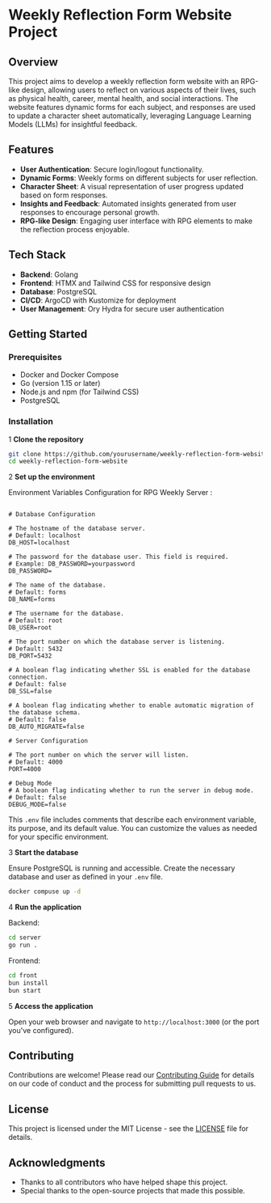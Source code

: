 # Weekly Reflection Form Website Project

## Overview

This project aims to develop a weekly reflection form website with an RPG-like design, allowing users to reflect on various aspects of their lives, such as physical health, career, mental health, and social interactions. The website features dynamic forms for each subject, and responses are used to update a character sheet automatically, leveraging Language Learning Models (LLMs) for insightful feedback.

## Features

- **User Authentication**: Secure login/logout functionality.
- **Dynamic Forms**: Weekly forms on different subjects for user reflection.
- **Character Sheet**: A visual representation of user progress updated based on form responses.
- **Insights and Feedback**: Automated insights generated from user responses to encourage personal growth.
- **RPG-like Design**: Engaging user interface with RPG elements to make the reflection process enjoyable.

## Tech Stack

- **Backend**: Golang
- **Frontend**: HTMX and Tailwind CSS for responsive design
- **Database**: PostgreSQL
- **CI/CD**: ArgoCD with Kustomize for deployment
- **User Management**: Ory Hydra for secure user authentication

## Getting Started

### Prerequisites

- Docker and Docker Compose
- Go (version 1.15 or later)
- Node.js and npm (for Tailwind CSS)
- PostgreSQL

### Installation

1 **Clone the repository**

```bash
git clone https://github.com/yourusername/weekly-reflection-form-website.git
cd weekly-reflection-form-website
```

2 **Set up the environment**

Environment Variables Configuration for RPG Weekly Server :

```env

# Database Configuration

# The hostname of the database server.
# Default: localhost
DB_HOST=localhost

# The password for the database user. This field is required.
# Example: DB_PASSWORD=yourpassword
DB_PASSWORD=

# The name of the database.
# Default: forms
DB_NAME=forms

# The username for the database.
# Default: root
DB_USER=root

# The port number on which the database server is listening.
# Default: 5432
DB_PORT=5432

# A boolean flag indicating whether SSL is enabled for the database connection.
# Default: false
DB_SSL=false

# A boolean flag indicating whether to enable automatic migration of the database schema.
# Default: false
DB_AUTO_MIGRATE=false

# Server Configuration

# The port number on which the server will listen.
# Default: 4000
PORT=4000

# Debug Mode
# A boolean flag indicating whether to run the server in debug mode.
# Default: false
DEBUG_MODE=false
```

This `.env` file includes comments that describe each environment variable, its purpose, and its default value. You can customize the values as needed for your specific environment.

3 **Start the database**

Ensure PostgreSQL is running and accessible. Create the necessary database and user as defined in your `.env` file.

```bash
docker compuse up -d
```

4 **Run the application**

Backend:

```bash
cd server
go run .
```

Frontend:

```bash
cd front
bun install
bun start
```

5 **Access the application**

Open your web browser and navigate to `http://localhost:3000` (or the port you've configured).

## Contributing

Contributions are welcome! Please read our [Contributing Guide](.github/CONTRIBUTING.md) for details on our code of conduct and the process for submitting pull requests to us.

## License

This project is licensed under the MIT License - see the [LICENSE](./LICENSE) file for details.

## Acknowledgments

- Thanks to all contributors who have helped shape this project.
- Special thanks to the open-source projects that made this possible.
